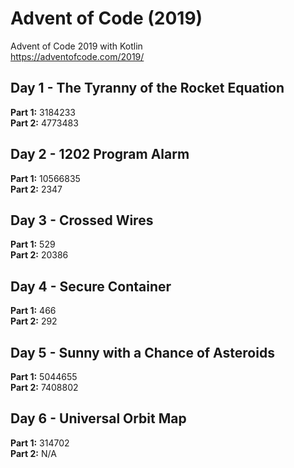 # Advent of Code (2019)
Advent of Code 2019 with Kotlin \
https://adventofcode.com/2019/

## Day 1 - The Tyranny of the Rocket Equation
**Part 1:** 3184233 \
**Part 2:** 4773483

## Day 2 - 1202 Program Alarm
**Part 1:** 10566835 \
**Part 2:** 2347

## Day 3 - Crossed Wires
**Part 1:** 529 \
**Part 2:** 20386

## Day 4 - Secure Container
**Part 1:** 466 \
**Part 2:** 292

## Day 5 - Sunny with a Chance of Asteroids
**Part 1:** 5044655 \
**Part 2:** 7408802

## Day 6 - Universal Orbit Map
**Part 1:** 314702 \
**Part 2:** N/A